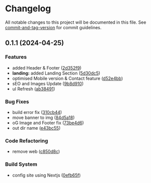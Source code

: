 # Changelog

All notable changes to this project will be documented in this file. See [commit-and-tag-version](https://github.com/absolute-version/commit-and-tag-version) for commit guidelines.

## 0.1.1 (2024-04-25)


### Features

* added Header & Footer ([2d352f9](https://github.com/thewolmer/iacon-website/commits/2d352f9844a84876c24498186e46b1de8751a4dc))
* **landing:** added Landing Section ([5d30dc5](https://github.com/thewolmer/iacon-website/commits/5d30dc5b63483a167a0afe9259750eb3eef7a800))
* optimised Mobile version & Contact feature ([d52e4bb](https://github.com/thewolmer/iacon-website/commits/d52e4bb53894108642bef6343cc4988db40cffb8))
* sEO and Images Update ([9b8d910](https://github.com/thewolmer/iacon-website/commits/9b8d910abc71f142f07621a45062d2fbe67c72e6))
* uI Refresh ([ab38491](https://github.com/thewolmer/iacon-website/commits/ab384916ce88ffa19abebdaa4ff2b1cbe1a7fb26))


### Bug Fixes

* build error fix ([310cb44](https://github.com/thewolmer/iacon-website/commits/310cb44d60eb94ae78134b3ef46e9317130538d8))
* move banner to img ([84d5a18](https://github.com/thewolmer/iacon-website/commits/84d5a1815212a68f2df1958965a87ef721c39538))
* oG Image and Footer fix ([73be4d6](https://github.com/thewolmer/iacon-website/commits/73be4d6205ba777498e2fe11d8bb36efcb59a043))
* out dir name ([e43bc55](https://github.com/thewolmer/iacon-website/commits/e43bc55b66b7063490984846d7555b733e45a008))


### Code Refactoring

* remove web ([c850d8c](https://github.com/thewolmer/iacon-website/commits/c850d8cb5a51d0dfd3a79450f2818b5c06c055e8))


### Build System

* config site using Nextjs ([0efb65f](https://github.com/thewolmer/iacon-website/commits/0efb65fdfcdfcb7a9c03bddf8804972cd2511a9b))
